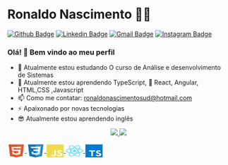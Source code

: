 # Ronaldo Nascimento :man_technologist:

[![Github Badge](https://img.shields.io/badge/-Github-000?style=flat-square&logo=Github&logoColor=white&link=https://github.com/lucasgdb)](https://github.com/RonaldoNascimentoSantos)
[![Linkedin Badge](https://img.shields.io/badge/-LinkedIn-blue?style=flat-square&logo=Linkedin&logoColor=white&link=https://www.linkedin.com/in/rebeccamanzi/)](https://www.linkedin.com/in/ronaldo-nascimento-73b22421b/)
[![Gmail Badge](https://img.shields.io/badge/-Gmail-c14438?style=flat-square&logo=Gmail&logoColor=white&link=mailto:ronaldonascimentosud1997@gmail.com)](mailto:ronaldonascimento1997@gmail.com)
[![Instagram Badge](https://img.shields.io/badge/-Instagram-C13584?style=flat-square&labelColor=C13584&logo=instagram&logoColor=white&link=https://www.instagram.com/codepwr/)](https://www.instagram.com/ronaldonascimentosud23/)

### Olá! 👋 Bem vindo ao meu perfil

- 🔭 Atualmente estou estudando O curso de Análise e desenvolvimento de Sistemas 
- 🌱 Atualmente estou aprendendo TypeScript, 💙 React, Angular, HTML,CSS ,Javascript 
- 📫 Como me contatar: ronaldonascimentosud@hotmail.com
- ⚡ Apaixonado por novas tecnologias
- 😎 Atualmente estou aprendendo inglês

<div align="center">
  <a href="https://github.com/RonaldoNascimentoSantos">
  <img height="180em" src="https://github-readme-stats.vercel.app/api?username=RonaldoNascimentoSantos&show_icons=true&theme=red&include_all_commits=true&count_private=true"/>
  <img height="180em" src="https://github-readme-stats.vercel.app/api/top-langs/?username=RonaldoNascimentoSantos&layout=compact&langs_count=7&theme=red"/>
</div>
  
<div style="display: inline_block"><br>
  <img align="center" alt="Ronaldo-HTML" height="30" width="40" src="https://raw.githubusercontent.com/devicons/devicon/master/icons/html5/html5-original.svg">
    <img align="center" alt="Ronaldo-CSS" height="30" width="40" src="https://raw.githubusercontent.com/devicons/devicon/master/icons/css3/css3-original.svg">  
    <img align="center" alt="Ronaldo-Js" height="30" width="40" src="https://raw.githubusercontent.com/devicons/devicon/master/icons/javascript/javascript-plain.svg">
      <img align="center" alt="Ronaldo-React" height="30" width="40" src="https://raw.githubusercontent.com/devicons/devicon/master/icons/react/react-original.svg">
          <img align="center" alt="Ronaldo-Ts" height="30" width="40" src="https://raw.githubusercontent.com/devicons/devicon/master/icons/typescript/typescript-plain.svg">   
</div>
